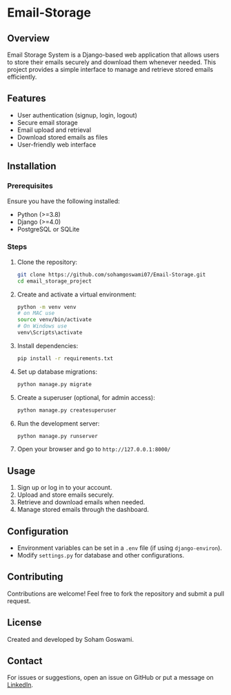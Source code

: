 # Email-Storage
## Overview
Email Storage System is a Django-based web application that allows users to store their emails securely and download them whenever needed. This project provides a simple interface to manage and retrieve stored emails efficiently.

## Features
- User authentication (signup, login, logout)
- Secure email storage
- Email upload and retrieval
- Download stored emails as files
- User-friendly web interface

## Installation
### Prerequisites
Ensure you have the following installed:
- Python (>=3.8)
- Django (>=4.0)
- PostgreSQL or SQLite

### Steps
1. Clone the repository:
   ```sh
   git clone https://github.com/sohamgoswami07/Email-Storage.git
   cd email_storage_project
   ```
2. Create and activate a virtual environment:
   ```sh
   python -m venv venv
   # on MAC use
   source venv/bin/activate
   # On Windows use
   venv\Scripts\activate
   ```
3. Install dependencies:
   ```sh
   pip install -r requirements.txt
   ```
4. Set up database migrations:
   ```sh
   python manage.py migrate
   ```
5. Create a superuser (optional, for admin access):
   ```sh
   python manage.py createsuperuser
   ```
6. Run the development server:
   ```sh
   python manage.py runserver
   ```
7. Open your browser and go to `http://127.0.0.1:8000/`

## Usage
1. Sign up or log in to your account.
2. Upload and store emails securely.
3. Retrieve and download emails when needed.
4. Manage stored emails through the dashboard.

## Configuration
- Environment variables can be set in a `.env` file (if using `django-environ`).
- Modify `settings.py` for database and other configurations.

## Contributing
Contributions are welcome! Feel free to fork the repository and submit a pull request.

## License
Created and developed by Soham Goswami.

## Contact
For issues or suggestions, open an issue on GitHub or put a message on <a href="https://www.linkedin.com/in/soham-goswami-2a5b84143/">LinkedIn</a>.

